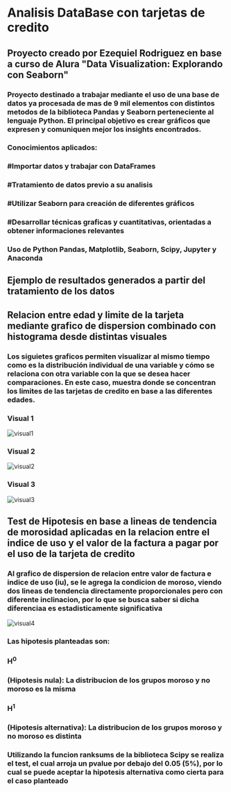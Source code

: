 # Analisis DataBase con tarjetas de credito

## Proyecto creado por Ezequiel Rodriguez en base a curso de Alura "Data Visualization: Explorando con Seaborn"

### Proyecto destinado a trabajar mediante el uso de una base de datos ya procesada de mas de 9 mil elementos con distintos metodos de la biblioteca Pandas y Seaborn perteneciente al lenguaje Python. El principal objetivo es crear gráficos que expresen y comuniquen mejor los insights encontrados.

### Conocimientos aplicados:
### #Importar datos y trabajar con DataFrames
### #Tratamiento de datos previo a su analisis
### #Utilizar Seaborn para creación de diferentes gráficos
### #Desarrollar técnicas graficas y cuantitativas, orientadas a obtener informaciones relevantes

### Uso de Python Pandas, Matplotlib, Seaborn, Scipy, Jupyter y Anaconda

## Ejemplo de resultados generados a partir del tratamiento de los datos

## Relacion entre edad y limite de la tarjeta mediante grafico de dispersion combinado con histograma desde distintas visuales

### Los siguietes graficos permiten visualizar al mismo tiempo como es la distribución individual de una variable y cómo se relaciona con otra variable con la que se desea hacer comparaciones. En este caso, muestra donde se concentran los limites de las tarjetas de credito en base a las diferentes edades.

### Visual 1
![visual1](https://user-images.githubusercontent.com/111917955/228096918-032d52c1-f323-4837-a621-d9a930afef1e.png)

### Visual 2
![visual2](https://user-images.githubusercontent.com/111917955/228097020-f8e88112-b1e8-4a54-895d-e39abd91a1a7.png)

### Visual 3
![visual3](https://user-images.githubusercontent.com/111917955/228097096-21481ef2-9106-456a-9173-509b79e0befd.png)

## Test de Hipotesis en base a lineas de tendencia de morosidad aplicadas en la relacion entre el indice de uso y el valor de la factura a pagar por el uso de la tarjeta de credito

### Al grafico de dispersion de relacion entre valor de factura e indice de uso (iu), se le agrega la condicion de moroso, viendo dos lineas de tendencia directamente proporcionales pero con diferente inclinacion, por lo que se busca saber si dicha diferenciaa es estadisticamente significativa
![visual4](https://user-images.githubusercontent.com/111917955/228097772-0a15615b-8174-463b-8b7c-c74ecfe600aa.png)

### Las hipotesis planteadas son: 
### H<sup>0<sup> 
### (Hipotesis nula): La distribucion de los grupos moroso y no moroso es la misma
### H<sup>1<sup> 
### (Hipotesis alternativa): La distribucion de los grupos moroso y no moroso es distinta
### Utilizando la funcion ranksums de la biblioteca Scipy se realiza el test, el cual arroja un pvalue por debajo del 0.05 (5%), por lo cual se puede aceptar la hipotesis alternativa como cierta para el caso planteado
